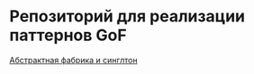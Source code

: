 # Репозиторий для реализации паттернов GoF

[Абстрактная фабрика и синглтон](../tree/master/AbstractFactoryAndSingleton)

